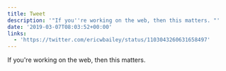 ```yaml
---
title: Tweet
description: '"If you''re working on the web, then this matters. "'
date: '2019-03-07T08:03:52+00:00'
links:
  - 'https://twitter.com/ericwbailey/status/1103043260631658497'
---
```

If you're working on the web, then this matters. 

